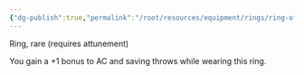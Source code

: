 ```yaml
---
{"dg-publish":true,"permalink":"/root/resources/equipment/rings/ring-of-protection/"}
---
```


Ring, rare (requires attunement)

You gain a +1 bonus to AC and saving throws while wearing this ring. 